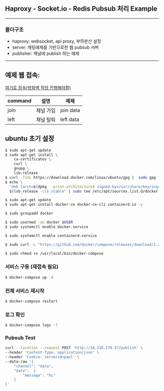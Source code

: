 ## Haproxy - Socket.io - Redis Pubsub 처리 Example
---
### 폴더구조
* haproxy: websocket, api proxy, 부하분산 설정
* server: 채팅예제를 기반으로한 웹 pubsub 서버 
* publisher: 채널에 publish 하는 예제 

---

## 예제 웹 접속:

<a href="http://34.236.170.57">여기로 접속(방화벽 작업 진행해야함)</a>

|command | 설명 | 예제 |
|---|---|---|
|join| 채널 가입| join data|
|left| 채널 탈퇴| left data|


## ubuntu 초기 설정

``` bash
$ sudo apt-get update
$ sudo apt-get install \
    ca-certificates \
    curl \
    gnupg \
    lsb-release
$ curl -fsSL https://download.docker.com/linux/ubuntu/gpg |  sudo gpg --dearmor -o /usr/share/keyrings/docker-archive-keyring.gpg
$ echo \
  "deb [arch=$(dpkg --print-architecture) signed-by=/usr/share/keyrings/docker-archive-keyring.gpg] https://download.docker.com/linux/ubuntu \
  $(lsb_release -cs) stable" | sudo tee /etc/apt/sources.list.d/docker.list > /dev/null

$ sudo apt-get update 
$ sudo apt-get install docker-ce docker-ce-cli containerd.io -y

$ sudo groupadd docker

$ sudo usermod -aG docker $USER
$ sudo systemctl enable docker.service

$ sudo systemctl enable containerd.service

$ sudo curl -L "https://github.com/docker/compose/releases/download/1.29.2/docker-compose-$(uname -s)-$(uname -m)" -o /usr/local/bin/docker-compose

$ sudo chmod +x /usr/local/bin/docker-compose

```

### 서비스 구동 (재접속 필요) 

``` bash 
$ docker-compose up -d 
```
### 전체 서비스 재시작 

``` bash 
$ docker-compose restart 
```

### 로그 확인 
``` bash 
$ docker-compose logs -f 
```

### Pubsub Test 
```bash
curl --location --request POST 'http://34.236.170.57/publish' \
--header 'Content-Type: application/json' \
--header 'Cookie: serverid=paul' \
--data-raw '{
    "channel": "data",
    "data":  {
        "message": "hi"
    }
}'
```